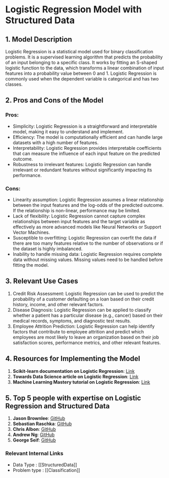 # Logistic Regression Model with Structured Data

## 1. Model Description
Logistic Regression is a statistical model used for binary classification problems. It is a supervised learning algorithm that predicts the probability of an input belonging to a specific class. It works by fitting an S-shaped logistic function to the data, which transforms a linear combination of input features into a probability value between 0 and 1. Logistic Regression is commonly used when the dependent variable is categorical and has two classes.

## 2. Pros and Cons of the Model

### Pros:
- Simplicity: Logistic Regression is a straightforward and interpretable model, making it easy to understand and implement.
- Efficiency: The model is computationally efficient and can handle large datasets with a high number of features.
- Interpretability: Logistic Regression provides interpretable coefficients that can measure the influence of each input feature on the predicted outcome.
- Robustness to irrelevant features: Logistic Regression can handle irrelevant or redundant features without significantly impacting its performance.

### Cons:
- Linearity assumption: Logistic Regression assumes a linear relationship between the input features and the log-odds of the predicted outcome. If the relationship is non-linear, performance may be limited.
- Lack of flexibility: Logistic Regression cannot capture complex relationships between input features and the target variable as effectively as more advanced models like Neural Networks or Support Vector Machines.
- Susceptible to overfitting: Logistic Regression can overfit the data if there are too many features relative to the number of observations or if the dataset is highly imbalanced.
- Inability to handle missing data: Logistic Regression requires complete data without missing values. Missing values need to be handled before fitting the model.

## 3. Relevant Use Cases
1. Credit Risk Assessment: Logistic Regression can be used to predict the probability of a customer defaulting on a loan based on their credit history, income, and other relevant factors.
2. Disease Diagnosis: Logistic Regression can be applied to classify whether a patient has a particular disease (e.g., cancer) based on their medical records, symptoms, and diagnostic test results.
3. Employee Attrition Prediction: Logistic Regression can help identify factors that contribute to employee attrition and predict which employees are most likely to leave an organization based on their job satisfaction scores, performance metrics, and other relevant features.

## 4. Resources for Implementing the Model

1. **Scikit-learn documentation on Logistic Regression**: [Link](https://scikit-learn.org/stable/modules/generated/sklearn.linear_model.LogisticRegression.html)
2. **Towards Data Science article on Logistic Regression**: [Link](https://towardsdatascience.com/logistic-regression-detailed-overview-46c4da4303bc)
3. **Machine Learning Mastery tutorial on Logistic Regression**: [Link](https://machinelearningmastery.com/logistic-regression-for-machine-learning/)

## 5. Top 5 people with expertise on Logistic Regression and Structured Data

1. **Jason Brownlee**: [GitHub](https://github.com/jbrownlee)
2. **Sebastian Raschka**: [GitHub](https://github.com/rasbt)
3. **Chris Albon**: [GitHub](https://github.com/chrisalbon)
4. **Andrew Ng**: [GitHub](https://github.com/andrewng)
5. **George Seif**: [GitHub](https://github.com/georgeseif)


 ### Relevant Internal Links
- Data Type : [[StructuredData]]
- Problem type : [[Classification]]
